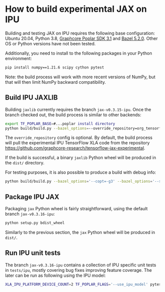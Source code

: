# How to build experimental JAX on IPU

Building and testing JAX on IPU requires the following base configuration: Ubuntu 20.04, Python 3.8, [Graphcore Poplar SDK 3.1](https://www.graphcore.ai/posts/poplar-sdk-3.1-now-available) and [Bazel 5.2.0](https://docs.bazel.build/versions/5.2.0/install.html). Other OS or Python versions have not been tested.

Additionally, you need to install to the following packages in your Python environment:
```bash
pip install numpy==1.21.6 scipy cython pytest
```
Note: the build process will work with more recent versions of NumPy, but that will then limit NumPy backward compatibility.

## Build IPU JAXLIB

Building `jaxlib` currently requires the branch `jax-v0.3.15-ipu`. Once the branch checked out, the build process is similar to other backends:
```bash
export TF_POPLAR_BASE=#...poplar install directory
python build/build.py --bazel_options=--override_repository=org_tensorflow=PATH/tensorflow-jax-experimental
```
The `override_repository` config is optional. By default, the build process will pull the experimental IPU TensorFlow XLA code from the repository https://github.com/graphcore-research/tensorflow-jax-experimental.

If the build is successful, a binary `jaxlib` Python wheel will be produced in the `dist/` directory.


For testing purposes, it is also possible to produce a build with debug info:
```bash
python build/build.py --bazel_options='--copt=-g3' --bazel_options='--strip=never' --bazel_options='--linkopt' --bazel_options='-Wl,--gdb-index'
```

## Package IPU JAX

Packaging `jax` Python wheel is fairly straightforward, using the default branch `jax-v0.3.16-ipu`:
```bash
python setup.py bdist_wheel
```
Similarly to the previous section, the `jax` Python wheel will be produced in `dist/`.

## Run IPU unit tests

The branch `jax-v0.3.16-ipu` contains a collection of IPU specific unit tests in `tests/ipu`, mostly covering bug fixes improving feature coverage. The later can be run as following using the IPU model:
```bash
XLA_IPU_PLATFORM_DEVICE_COUNT=2 TF_POPLAR_FLAGS='--use_ipu_model' pytest -vvv ./tests/ipu/
```
